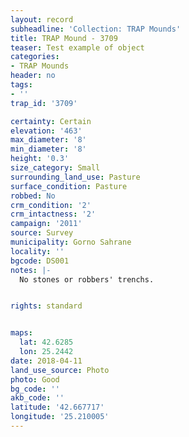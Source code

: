 ```yaml
---
layout: record
subheadline: 'Collection: TRAP Mounds'
title: TRAP Mound - 3709
teaser: Test example of object
categories:
- TRAP Mounds
header: no
tags:
- ''
trap_id: '3709'

certainty: Certain
elevation: '463'
max_diameter: '8'
min_diameter: '8'
height: '0.3'
size_category: Small
surrounding_land_use: Pasture
surface_condition: Pasture
robbed: No
crm_condition: '2'
crm_intactness: '2'
campaign: '2011'
source: Survey
municipality: Gorno Sahrane
locality: ''
bgcode: DS001
notes: |-
  No stones or robbers' trenchs.


rights: standard


maps:
  lat: 42.6285
  lon: 25.2442
date: 2018-04-11
land_use_source: Photo
photo: Good
bg_code: ''
akb_code: ''
latitude: '42.667717'
longitude: '25.210005'
---
```

